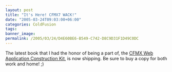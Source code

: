 ```yaml
---
layout: post
title: "It's Here! CFMX7 WACK!"
date: "2005-03-24T09:03:00+06:00"
categories: ColdFusion 
tags: 
banner_image: 
permalink: /2005/03/24/D4E60BE6-B549-C742-D8C9D31F1D49C0DC
---
```


The latest book that I had the honor of being a part of, the <a href="http://www.forta.com/books/0321223675/">CFMX Web Application Construction Kit</a>, is now shipping. Be sure to buy a copy for both work and home! ;)